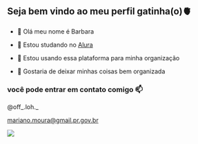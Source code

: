 ## Seja bem vindo ao meu perfil gatinha(o)🫀


- 🔭 Olá meu nome é Barbara 

- 🌱 Estou studando no [Alura](https://www.alura.com.br)
- 👯 Estou usando essa plataforma para minha organização
- 🤔 Gostaria de deixar minhas coisas bem organizada 
  


### você pode entrar em contato comigo 📫

@off_.loh._

mariano.moura@gmail.pr.gov.br

![](https://media1.tenor.com/m/UqEPGGQJX1UAAAAd/ta-chegando.gif)
